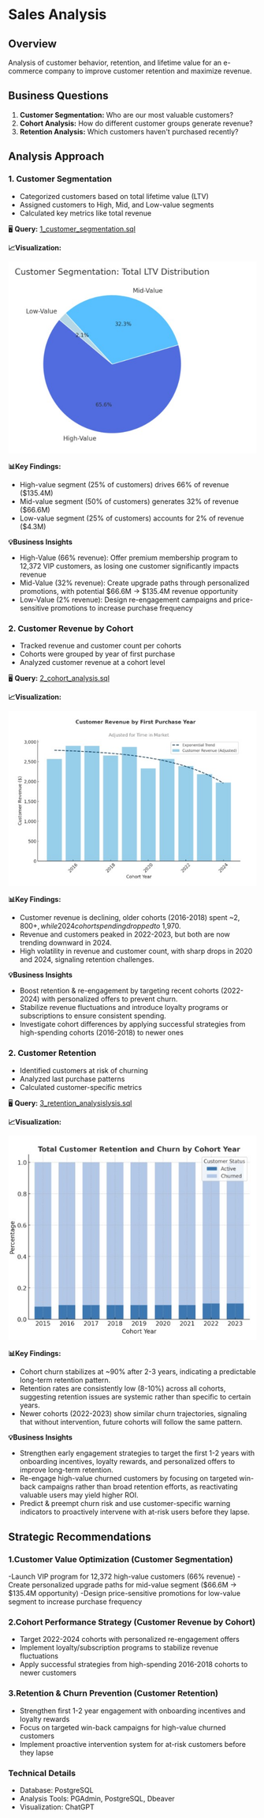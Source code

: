 # Sales Analysis

## Overview

Analysis of customer behavior, retention, and lifetime value for an e-commerce company to improve customer retention and maximize revenue.

## Business Questions

1. **Customer Segmentation:** Who are our most valuable customers?
2. **Cohort Analysis:** How do different customer groups generate revenue?
3. **Retention Analysis:** Which customers haven't purchased recently?

## Analysis Approach

### 1. Customer Segmentation

- Categorized customers based on total lifetime value (LTV)
- Assigned customers to High, Mid, and Low-value segments
- Calculated key metrics like total revenue

🖥️ **Query:** [1_customer_segmentation.sql](/Scripts/1_customer_segmentation.sql)

**📈Visualization:**

![Customer Segmentation](/images/1_customer_segmentation.jpg)


**📊Key Findings:**

- High-value segment (25% of customers) drives 66% of revenue ($135.4M)
- Mid-value segment (50% of customers) generates 32% of revenue ($66.6M)
- Low-value segment (25% of customers) accounts for 2% of revenue ($4.3M)

**💡Business Insights**
- High-Value (66% revenue): Offer premium membership program to 12,372 VIP customers, as losing one customer significantly impacts revenue
- Mid-Value (32% revenue): Create upgrade paths through personalized promotions, with potential $66.6M → $135.4M revenue opportunity
- Low-Value (2% revenue): Design re-engagement campaigns and price-sensitive promotions to increase purchase frequency


### 2. Customer Revenue by Cohort

- Tracked revenue and customer count per cohorts
- Cohorts were grouped by year of first purchase
- Analyzed customer revenue at a cohort level

🖥️ **Query:** [2_cohort_analysis.sql](/Scripts/2_cohort_analysis.sql)

**📈Visualization:**

![Cohort Analysis](/images/2_cohort_analysis.jpg)


**📊Key Findings:**

- Customer revenue is declining, older cohorts (2016-2018) spent ~$2,800+, while 2024 cohort spending dropped to ~$1,970.
- Revenue and customers peaked in 2022-2023, but both are now trending downward in 2024.
- High volatility in revenue and customer count, with sharp drops in 2020 and 2024, signaling retention challenges.

**💡Business Insights**
- Boost retention & re-engagement by targeting recent cohorts (2022-2024) with personalized offers to prevent churn.
- Stabilize revenue fluctuations and introduce loyalty programs or subscriptions to ensure consistent spending.
- Investigate cohort differences by applying successful strategies from high-spending cohorts (2016-2018) to newer ones






### 2. Customer Retention

- Identified customers at risk of churning
- Analyzed last purchase patterns
- Calculated customer-specific metrics

🖥️ **Query:** [3_retention_analysislysis.sql](/Scripts/3_retention_analysis.sql)

**📈Visualization:**

![Cohort Analysis](/images/3_retention_analysis.jpg)


**📊Key Findings:**

- Cohort churn stabilizes at ~90% after 2-3 years, indicating a predictable long-term retention pattern.
- Retention rates are consistently low (8-10%) across all cohorts, suggesting retention issues are systemic rather than specific to certain years.
- Newer cohorts (2022-2023) show similar churn trajectories, signaling that without intervention, future cohorts will follow the same pattern.

**💡Business Insights**
- Strengthen early engagement strategies to target the first 1-2 years with onboarding incentives, loyalty rewards, and personalized offers to improve long-term retention.
- Re-engage high-value churned customers by focusing on targeted win-back campaigns rather than broad retention efforts, as reactivating valuable users may yield higher ROI.
- Predict & preempt churn risk and use customer-specific warning indicators to proactively intervene with at-risk users before they lapse.

## Strategic Recommendations

### 1.Customer Value Optimization (Customer Segmentation)

-Launch VIP program for 12,372 high-value customers (66% revenue)
-Create personalized upgrade paths for mid-value segment ($66.6M → $135.4M opportunity)
-Design price-sensitive promotions for low-value segment to increase purchase frequency

### 2.Cohort Performance Strategy (Customer Revenue by Cohort)

- Target 2022-2024 cohorts with personalized re-engagement offers
- Implement loyalty/subscription programs to stabilize revenue fluctuations
- Apply successful strategies from high-spending 2016-2018 cohorts to newer customers

### 3.Retention & Churn Prevention (Customer Retention)

- Strengthen first 1-2 year engagement with onboarding incentives and loyalty rewards
- Focus on targeted win-back campaigns for high-value churned customers
- Implement proactive intervention system for at-risk customers before they lapse

### Technical Details
- Database: PostgreSQL
- Analysis Tools: PGAdmin, PostgreSQL, Dbeaver
- Visualization: ChatGPT
